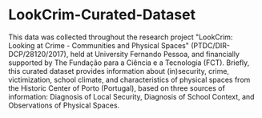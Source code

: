 # LookCrim-Curated-Dataset
This data was collected throughout the research project "LookCrim:  Looking at Crime - Communities and Physical Spaces" (PTDC/DIR-DCP/28120/2017), held at University Fernando Pessoa, and financially supported by The Fundação para a Ciência e a Tecnologia (FCT). Briefly, this curated dataset provides information about (in)security, crime, victimization, school climate, and characteristics of physical spaces from the Historic Center of Porto (Portugal), based on three sources of information: Diagnosis of Local Security, Diagnosis of School Context, and Observations of Physical Spaces.
